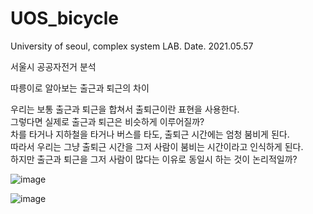 # UOS_bicycle
University of seoul, complex system LAB.
Date. 2021.05.57

서울시 공공자전거 분석

따릉이로 알아보는 출근과 퇴근의 차이

우리는 보통 출근과 퇴근을 합쳐서 출퇴근이란 표현을 사용한다.  
그렇다면 실제로 출근과 퇴근은 비슷하게 이루어질까?  
차를 타거나 지하철을 타거나 버스를 타도, 출퇴근 시간에는 엄청 붐비게 된다.  
따라서 우리는 그냥 출퇴근 시간을 그저 사람이 붐비는 시간이라고 인식하게 된다.  
하지만 출근과 퇴근을 그저 사람이 많다는 이유로 동일시 하는 것이 논리적일까?

![image](https://user-images.githubusercontent.com/66263916/182033361-8b2e7991-fcd3-4062-90f1-80cfccb8b431.png)

![image](https://user-images.githubusercontent.com/66263916/182033335-185e91ff-fdf7-4f95-8725-487a6eca65f0.png)
